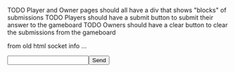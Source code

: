 


TODO Player and Owner pages should all have a div that shows "blocks" of submissions
TODO Players should have a submit button to submit their answer to the gameboard
TODO Owners should have a clear button to clear the submissions from the gameboard



from old html socket info ...
<body>
  <ul id="messages"></ul>
  <form action="">
    <input id="m" autocomplete="off" /><button>Send</button>
  </form>
  <script src="https://cdn.socket.io/socket.io-1.2.0.js"></script>
  <script src="http://code.jquery.com/jquery-1.11.1.js"></script>
  <script>
    var socket = io();
    // var socket = io('/my-namespace');
    $('form').submit(function(){
      socket.emit('chat message', $('#m').val());
      $('#m').val('');
      return false;
    });
    socket.on('chat message', function(msg){
      $('#messages').append($('<li>').text(msg));
    });
  </script>
</body>
